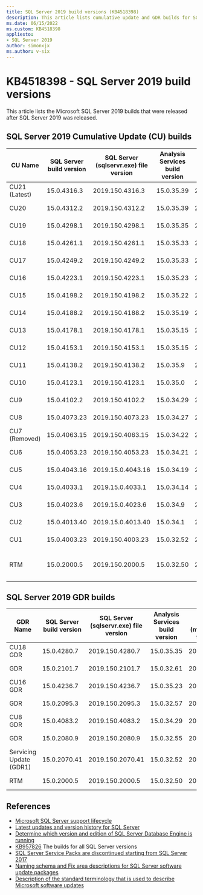 ```yaml
---
title: SQL Server 2019 build versions (KB4518398)
description: This article lists cumulative update and GDR builds for SQL Server 2019.
ms.date: 06/15/2022
ms.custom: KB4518398
appliesto:
- SQL Server 2019
author: simonxjx
ms.author: v-six
---
```

# KB4518398 - SQL Server 2019 build versions

This article lists the Microsoft SQL Server 2019 builds that were released after SQL Server 2019 was released.

## SQL Server 2019 Cumulative Update (CU) builds

| CU Name | SQL Server build version | SQL Server (sqlservr.exe) file version | Analysis Services build version | Analysis Services (msmdsrv.exe) file version | Knowledge Base number | Release date |
|---------------|--------------------------|----------------------------------------|---------------------------------|----------------------------------------------|-----------------------|--------------------|
| CU21 (Latest) | 15.0.4316.3 | 2019.150.4316.3 | 15.0.35.39 | 2018.150.35.39 | [KB5025808](cumulativeupdate21.md) | June 15, 2023 |
| CU20 | 15.0.4312.2 | 2019.150.4312.2 | 15.0.35.39 | 2018.150.35.39 | [KB5024276](https://support.microsoft.com/help/5024276) | April 13, 2023 |
| CU19 | 15.0.4298.1| 2019.150.4298.1| 15.0.35.35| 2018.150.35.35 | [KB5023049](https://support.microsoft.com/help/5023049) | February 16, 2023 |
| CU18 | 15.0.4261.1| 2019.150.4261.1| 15.0.35.33| 2018.150.35.33 | [KB5017593](https://support.microsoft.com/help/5017593) | September 28, 2022 |
| CU17 | 15.0.4249.2| 2019.150.4249.2| 15.0.35.33| 2018.150.35.33 | [KB5016394](https://support.microsoft.com/help/5016394) | August 11, 2022|
| CU16 | 15.0.4223.1| 2019.150.4223.1| 15.0.35.23| 2018.150.35.23 | [KB5011644](https://support.microsoft.com/help/5011644) | April 18, 2022 |
| CU15 | 15.0.4198.2| 2019.150.4198.2| 15.0.35.22| 2018.150.35.22 | [KB5008996](https://support.microsoft.com/help/5008996) | January 27, 2022 |
| CU14 | 15.0.4188.2| 2019.150.4188.2| 15.0.35.19| 2018.150.35.19 | [KB5007182](https://support.microsoft.com/help/5007182) | November 22, 2021|
| CU13 | 15.0.4178.1| 2019.150.4178.1| 15.0.35.15| 2018.150.35.15 | [KB5005679](https://support.microsoft.com/help/5005679) | October 05, 2021 |
| CU12 | 15.0.4153.1| 2019.150.4153.1| 15.0.35.15| 2018.150.35.15 | [KB5004524](https://support.microsoft.com/help/5004524) | August 04, 2021|
| CU11 | 15.0.4138.2| 2019.150.4138.2| 15.0.35.9 | 2018.150.35.9| [KB5003249](https://support.microsoft.com/help/5003249) | June 10, 2021|
| CU10 | 15.0.4123.1| 2019.150.4123.1| 15.0.35.0 | 2018.150.35.0| [KB5001090](https://support.microsoft.com/help/5001090) | April 06, 2021 |
| CU9 | 15.0.4102.2| 2019.150.4102.2| 15.0.34.29| 2018.150.34.29 | [KB5000642](https://support.microsoft.com/help/5000642) | February 11, 2021|
| CU8 | 15.0.4073.23 | 2019.150.4073.23 | 15.0.34.27| 2018.150.34.27 | [KB4577194](https://support.microsoft.com/help/4577194) | October 01, 2020 |
| CU7 (Removed) | 15.0.4063.15 | 2019.150.4063.15 | 15.0.34.22| 2018.150.34.22 | [KB4570012](https://support.microsoft.com/help/4570012) | September 02, 2020 |
| CU6 | 15.0.4053.23 | 2019.150.4053.23 | 15.0.34.21| 2018.150.34.21 | [KB4563110](https://support.microsoft.com/help/4563110) | August 04, 2020|
| CU5 | 15.0.4043.16 | 2019.15.0.4043.16| 15.0.34.19| 2018.150.34.19 | [KB4552255](https://support.microsoft.com/help/4552255) | June 22, 2020|
| CU4 | 15.0.4033.1| 2019.15.0.4033.1 | 15.0.34.14| 2018.150.34.14 | [KB4548597](https://support.microsoft.com/help/4548597) | March 31, 2020 |
| CU3 | 15.0.4023.6| 2019.15.0.4023.6 | 15.0.34.9 | 2018.150.34.9| [KB4538853](https://support.microsoft.com/help/4538853) | March 12, 2020 |
| CU2 | 15.0.4013.40 | 2019.15.0.4013.40| 15.0.34.1 | 2018.150.34.1| [KB4536075](https://support.microsoft.com/help/4536075) | February 13, 2020|
| CU1 | 15.0.4003.23 | 2019.150.4003.23 | 15.0.32.52| 2018.150.32.52 | [KB4527376](https://support.microsoft.com/help/4527376) | January 07, 2020 |
| RTM | 15.0.2000.5| 2019.150.2000.5| 15.0.32.50| 2018.150.32.50 | [SQL Server 2019 release notes](/sql/sql-server/sql-server-2019-release-notes)| November 04, 2019|

## SQL Server 2019 GDR builds

| GDR Name| SQL Server build version | SQL Server (sqlservr.exe) file version | Analysis Services build version | Analysis Services (msmdsrv.exe) file version | Knowledge Base number | Release date|
|-------------------------|--------------------------|----------------------------------------|---------------------------------|----------------------------------------------|-----------------------|-------------------|
| CU18 GDR| 15.0.4280.7 | 2019.150.4280.7 | 15.0.35.35 | 2018.150.35.35 | [KB5021124](https://support.microsoft.com/help/5021124) | February 14, 2023 |
| GDR| 15.0.2101.7 | 2019.150.2101.7 | 15.0.32.61 | 2018.150.32.61 | [KB5021125](https://support.microsoft.com/help/5021125) | February 14, 2023 |
| CU16 GDR| 15.0.4236.7| 2019.150.4236.7| 15.0.35.23| 2018.150.35.23 | [KB5014353](https://support.microsoft.com/help/5014353) | June 14, 2022 |
| GDR | 15.0.2095.3| 2019.150.2095.3| 15.0.32.57| 2018.150.32.57 | [KB5014356](https://support.microsoft.com/help/5014356) | June 14, 2022 |
| CU8 GDR | 15.0.4083.2| 2019.150.4083.2| 15.0.34.29| 2018.150.34.29 | [KB4583459](https://support.microsoft.com/help/4583459) | January 12, 2021|
| GDR | 15.0.2080.9| 2019.150.2080.9| 15.0.32.55| 2018.150.32.55 | [KB4583458](https://support.microsoft.com/help/4583458) | January 12, 2021|
| Servicing Update (GDR1) | 15.0.2070.41 | 2019.150.2070.41 | 15.0.32.52| 2018.150.32.52 | [KB4517790](https://support.microsoft.com/help/4517790) | November 04, 2019 |
| RTM | 15.0.2000.5| 2019.150.2000.5| 15.0.32.50| 2018.150.32.50 | NA| November 04, 2019 |

## References

- [Microsoft SQL Server support lifecycle](https://support.microsoft.com/lifecycle/?c2=1044)
- [Latest updates and version history for SQL Server](../download-and-install-latest-updates.md)
- [Determine which version and edition of SQL Server Database Engine is running](../find-my-sql-version.md)
- [KB957826](https://support.microsoft.com/help/957826) The builds for all SQL Server versions
- [SQL Server Service Packs are discontinued starting from SQL Server 2017](https://support.microsoft.com/help/4041553)
- [Naming schema and Fix area descriptions for SQL Server software update packages](../../database-engine/install/windows/naming-schema-and-fix-area.md)
- [Description of the standard terminology that is used to describe Microsoft software updates](../../../windows-client/deployment/standard-terminology-software-updates.md)
